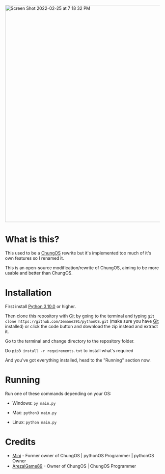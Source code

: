<img width="707" alt="Screen Shot 2022-02-25 at 7 18 32 PM" src="https://user-images.githubusercontent.com/83344675/155740353-0e787216-f9af-4f76-aafb-26f8a9663309.png">



# What is this?

This used to be a [ChungOS](https://github.com/ArezalGame89/ChungOS) rewrite but it's implemented too much of it's own features so I renamed it.

This is an open-source modification/rewrite of ChungOS, aiming to be more usable and better than ChungOS.


# Installation
First install [Python 3.10.0](https://python.org/downloads) or higher.

Then clone this repository with [Git](https://git-scm.com/downloads/) by going to the terminal and typing `git clone https://github.com/Iemane291/pythonOS.git` (make sure you have [Git](https://git-scm.com/downloads) installed) or click the code button and download the zip instead and extract it.

Go to the terminal and change directory to the repository folder.

Do `pip3 install -r requirements.txt` to install what's required

And you've got everything installed, head to the "Running" section now.

# Running

Run one of these commands depending on your OS:

- Windows: `py main.py`

- Mac: `python3 main.py`

- Linux: `python main.py`

# Credits

- [Mini](https://twitter.com/minilol69) - Former owner of ChungOS | pythonOS Programmer | pythonOS Owner
- [ArezalGame89](mailto:aradzpfa@gmail.com) - Owner of ChungOS | ChungOS Programmer 